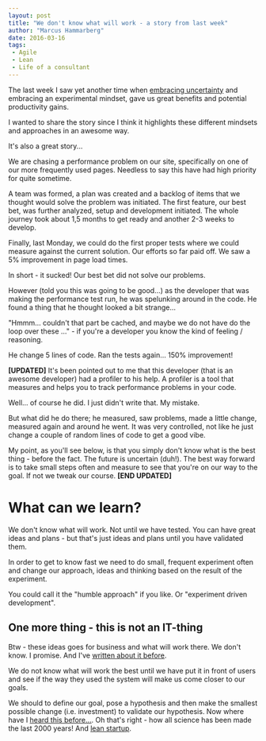 ```yaml
---
layout: post
title: "We don't know what will work - a story from last week"
author: "Marcus Hammarberg"
date: 2016-03-16
tags:
 - Agile
 - Lean
 - Life of a consultant
---
```


The last week I saw yet another time when [embracing uncertainty](https://vimeo.com/43603453) and embracing an experimental mindset, gave us great benefits and potential productivity gains.

I wanted to share the story since I think it highlights these different mindsets and approaches in an awesome way.

It's also a great story...

<!-- excerpt-end -->

We are chasing a performance problem on our site, specifically on one of our more frequently used pages. Needless to say this have had high priority for quite sometime.

A team was formed, a plan was created and a backlog of items that we thought would solve the problem was initiated. The first feature, our best bet, was further analyzed, setup and development initiated. The whole journey took about 1,5 months to get ready and another 2-3 weeks to develop.

Finally, last Monday, we could do the first proper tests where we could measure against the current solution. Our efforts so far paid off. We saw a 5% improvement in page load times.

In short - it sucked! Our best bet did not solve our problems.

However (told you this was going to be good...) as the developer that was making the performance test run, he was spelunking around in the code. He found a thing that he thought looked a bit strange...

"Hmmm... couldn't that part be cached, and maybe we do not have do the loop over these ..." - if you're a developer you know the kind of feeling / reasoning.

He change 5 lines of code. Ran the tests again... 150% improvement!

**[UPDATED]**
It's been pointed out to me that this developer (that is an awesome developer) had a profiler to his help. A profiler is a tool that measures and helps you to track performance problems in your code.

Well... of course he did. I just didn't write that. My mistake.

But what did he do there; he measured, saw problems, made a little change, measured again and around he went. It was very controlled, not like he just change a couple of random lines of code to get a good vibe.

My point, as you'll see below, is that you simply don't know what is the best thing - before the fact. The future is uncertain (duh!). The best way forward is to take small steps often and measure to see that you're on our way to the goal. If not we tweak our course.
**[END UPDATED]**

# What can we learn?
We don't know what will work. Not until we have tested. You can have great ideas and plans - but that's just ideas and plans until you have validated them.

In order to get to know fast we need to do small, frequent experiment often and change our approach, ideas and thinking based on the result of the experiment.

You could call it the "humble approach" if you like. Or "experiment driven development".

## One more thing - this is not an IT-thing
Btw - these ideas goes for business and what will work there. We don't know. I promise. And I've [written about it before](http://codebetter.com/marcushammarberg/2014/01/27/do-we-dare-to-be-data-driven/).

We do not know what will work the best until we have put it in front of users and see if the way they used the system will make us come closer to our goals.

We should to define our goal, pose a hypothesis and then make the smallest possible change (i.e. investment) to validate our hypothesis. Now where have I [heard this before...](https://en.wikipedia.org/wiki/Scientific_method). Oh that's right - how all science has been made the last 2000 years! And [lean startup](http://theleanstartup.com/).